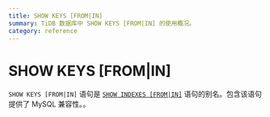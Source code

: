 ```yaml
---
title: SHOW KEYS [FROM|IN]
summary: TiDB 数据库中 SHOW KEYS [FROM|IN] 的使用概况。
category: reference
---
```


# SHOW KEYS [FROM|IN]

`SHOW KEYS [FROM|IN]` 语句是 [`SHOW INDEXES [FROM|IN]`](/v2.1/reference/sql/statements/show-indexes.md) 语句的别名。包含该语句提供了 MySQL 兼容性。。